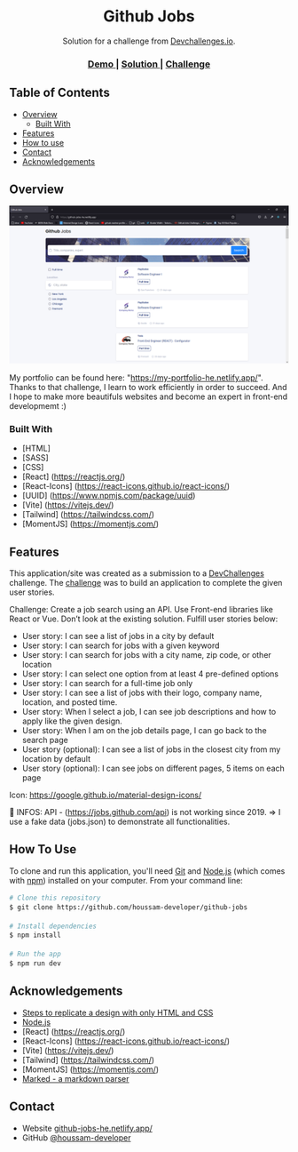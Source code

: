 <!-- Please update value in the {}  -->

<h1 align="center">Github Jobs</h1>

<div align="center">
   Solution for a challenge from  <a href="http://devchallenges.io" target="_blank">Devchallenges.io</a>.
</div>

<div align="center">
  <h3>
    <a href="https://github-jobs-he.netlify.app/">
      Demo
    </a>
    <span> | </span>
    <a href="https://github.com/houssam-developer/github-jobs">
      Solution
    </a>
    <span> | </span>
    <a href="https://devchallenges.io/challenges/TtUjDt19eIHxNQ4n5jps">
      Challenge
    </a>
  </h3>
</div>

<!-- TABLE OF CONTENTS -->

## Table of Contents

- [Overview](#overview)
  - [Built With](#built-with)
- [Features](#features)
- [How to use](#how-to-use)
- [Contact](#contact)
- [Acknowledgements](#acknowledgements)

<!-- OVERVIEW -->

## Overview

![My Image](img/screenshot-demo.png)

My portfolio can be found here: "https://my-portfolio-he.netlify.app/".
Thanks to that challenge, I learn to work efficiently in order to succeed.
And I hope to make more beautifuls websites and become an expert in front-end developmemt :)

### Built With

<!-- This section should list any major frameworks that you built your project using. Here are a few examples.-->

- [HTML]
- [SASS]
- [CSS] 
- [React] (https://reactjs.org/)
- [React-Icons] (https://react-icons.github.io/react-icons/)
- [UUID] (https://www.npmjs.com/package/uuid)
- [Vite] (https://vitejs.dev/)
- [Tailwind] (https://tailwindcss.com/)
- [MomentJS] (https://momentjs.com/)


## Features

<!-- List the features of your application or follow the template. Don't share the figma file here :) -->

This application/site was created as a submission to a [DevChallenges](https://devchallenges.io/challenges) challenge. The [challenge](https://devchallenges.io/challenges/TtUjDt19eIHxNQ4n5jps) was to build an application to complete the given user stories.

Challenge: Create a job search using an API. Use Front-end libraries like React or Vue. Don’t look at the existing solution. Fulfill user stories below:

- User story: I can see a list of jobs in a city by default
- User story: I can search for jobs with a given keyword
- User story: I can search for jobs with a city name, zip code, or other location
- User story: I can select one option from at least 4 pre-defined options
- User story: I can search for a full-time job only
- User story: I can see a list of jobs with their logo, company name, location, and posted time.
- User story: When I select a job, I can see job descriptions and how to apply like the given design.
- User story: When I am on the job details page, I can go back to the search page
- User story (optional): I can see a list of jobs in the closest city from my location by default
- User story (optional): I can see jobs on different pages, 5 items on each page

Icon: https://google.github.io/material-design-icons/

:triangular_flag_on_post: INFOS: API - (https://jobs.github.com/api) is not working since 2019.
=> I use a fake data (jobs.json) to demonstrate all functionalities.


## How To Use

<!-- Example: -->

To clone and run this application, you'll need [Git](https://git-scm.com) and [Node.js](https://nodejs.org/en/download/) (which comes with [npm](http://npmjs.com)) installed on your computer. From your command line:

```bash
# Clone this repository
$ git clone https://github.com/houssam-developer/github-jobs

# Install dependencies
$ npm install

# Run the app
$ npm run dev
```

## Acknowledgements

<!-- This section should list any articles or add-ons/plugins that helps you to complete the project. This is optional but it will help you in the future. For exmpale -->

- [Steps to replicate a design with only HTML and CSS](https://devchallenges-blogs.web.app/how-to-replicate-design/)
- [Node.js](https://nodejs.org/)
- [React] (https://reactjs.org/)
- [React-Icons] (https://react-icons.github.io/react-icons/)
- [Vite] (https://vitejs.dev/)
- [Tailwind] (https://tailwindcss.com/)
- [MomentJS] (https://momentjs.com/)
- [Marked - a markdown parser](https://github.com/chjj/marked)

## Contact

- Website [github-jobs-he.netlify.app/](https://github-jobs-he.netlify.app/)
- GitHub [@houssam-developer](https://github.com/houssam-developer/github-jobs)
